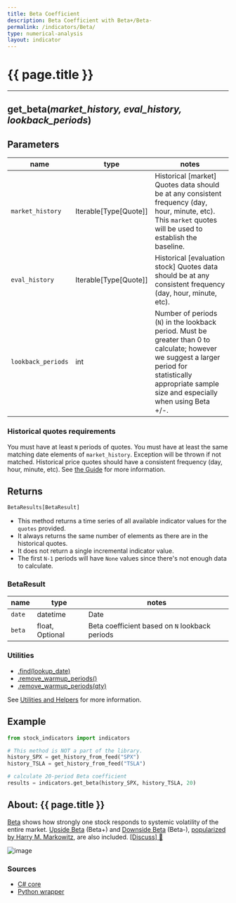 ```yaml
---
title: Beta Coefficient
description: Beta Coefficient with Beta+/Beta-
permalink: /indicators/Beta/
type: numerical-analysis
layout: indicator
---
```


# {{ page.title }}
<hr>

## **get_beta**(*market_history, eval_history, lookback_periods*)

## Parameters

| name | type | notes
| -- |-- |--
| `market_history` | Iterable[Type[Quote]] | Historical [market] Quotes data should be at any consistent frequency (day, hour, minute, etc).  This `market` quotes will be used to establish the baseline.
| `eval_history` | Iterable[Type[Quote]] | Historical [evaluation stock] Quotes data should be at any consistent frequency (day, hour, minute, etc).
| `lookback_periods` | int | Number of periods (`N`) in the lookback period.  Must be greater than 0 to calculate; however we suggest a larger period for statistically appropriate sample size and especially when using Beta +/-.

<!-- | `type` | BetaType | Type of Beta to calculate.  Default is `BetaType.Standard`. See [BetaType options](#betatype-options) below. -->

### Historical quotes requirements

You must have at least `N` periods of quotes.  You must have at least the same matching date elements of `market_history`.  Exception will be thrown if not matched.  Historical price quotes should have a consistent frequency (day, hour, minute, etc).  See [the Guide]({{site.baseurl}}/guide/#historical-quotes) for more information.

<!-- #### BetaType options

| type | description
|-- |--
| `Standard` | Standard Beta only.  Uses all historical quotes.
| `Up` | Upside Beta only.  Uses historical quotes from market up bars only.
| `Down` | Downside Beta only.  Uses historical quotes from market down bars only.
| `All` | Returns all of the above.  Use this option if you want `Ratio` and `Convexity` values returned.  Note: 3× slower to calculate. -->

## Returns

```python
BetaResults[BetaResult]
```

- This method returns a time series of all available indicator values for the `quotes` provided.
- It always returns the same number of elements as there are in the historical quotes.
- It does not return a single incremental indicator value.
- The first `N-1` periods will have `None` values since there's not enough data to calculate.

### BetaResult

| name | type | notes
| -- |-- |--
| `date` | datetime | Date
| `beta` | float, Optional | Beta coefficient based on `N` lookback periods

<!-- | `BetaUp` | decimal | Beta+ (Up Beta)
| `BetaDown` | decimal | Beta- (Down Beta)
| `Ratio` | decimal | Beta ratio is `BetaUp/BetaDown`
| `Convexity` | decimal | Beta convexity is <code>(BetaUp-BetaDown)<sup>2</sup></code> -->

### Utilities

- [.find(lookup_date)]({{site.baseurl}}/utilities#find-indicator-result-by-date)
- [.remove_warmup_periods()]({{site.baseurl}}/utilities#remove-warmup-periods)
- [.remove_warmup_periods(qty)]({{site.baseurl}}/utilities#remove-warmup-periods)

See [Utilities and Helpers]({{site.baseurl}}/utilities#utilities-for-indicator-results) for more information.

## Example

```python
from stock_indicators import indicators

# This method is NOT a part of the library.
history_SPX = get_history_from_feed("SPX")
history_TSLA = get_history_from_feed("TSLA")

# calculate 20-period Beta coefficient
results = indicators.get_beta(history_SPX, history_TSLA, 20)
```

## About: {{ page.title }}

[Beta](https://en.wikipedia.org/wiki/Beta_(finance)) shows how strongly one stock responds to systemic volatility of the entire market.  [Upside Beta](https://en.wikipedia.org/wiki/Upside_beta) (Beta+) and [Downside Beta](https://en.wikipedia.org/wiki/Downside_beta) (Beta-), [popularized by Harry M. Markowitz](https://www.jstor.org/stable/j.ctt1bh4c8h), are also included.
[[Discuss] :speech_balloon:]({{site.github.base_repository_url}}/discussions/268 "Community discussion about this indicator")

![image]({{site.charturl}}/Beta.png)

### Sources

- [C# core]({{site.base_sourceurl}}/a-d/Beta/Beta.cs)
- [Python wrapper]({{site.sourceurl}}/beta.py)
